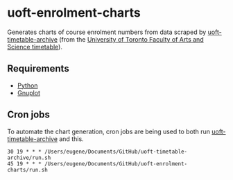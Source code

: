 # uoft-enrolment-charts

Generates charts of course enrolment numbers from data scraped by [uoft-timetable-archive][] (from the [University of Toronto Faculty of Arts and Science timetable](https://timetable.iit.artsci.utoronto.ca/)).


## Requirements

- [Python](https://www.python.org/)
- [Gnuplot](http://gnuplot.info/)


## Cron jobs

To automate the chart generation, cron jobs are being used to both run [uoft-timetable-archive][] and this.

```
30 19 * * * /Users/eugene/Documents/GitHub/uoft-timetable-archive/run.sh
45 19 * * * /Users/eugene/Documents/GitHub/uoft-enrolment-charts/run.sh
```

[uoft-timetable-archive]: https://github.com/freeatnet/uoft-timetable-archive
